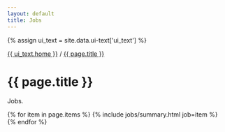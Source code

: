 ```yaml
---
layout: default
title: Jobs
---
```


{% assign ui_text = site.data.ui-text['ui_text'] %}

<div class="section spacer"></div>

<div class="section bread">
	<div class="content">
		<div class="h-subtitle">
			<p><a href="{{ site.url }}">{{ ui_text.home }}</a> / <a href="{{ page.url }}">{{ page.title }}</a></p>
		</div>
	</div>
</div>

<div class="section title">
	<div class="content">
		<h1>{{ page.title }}</h1>
    <p>
Jobs.
    </p>
	</div>
</div>

<div class="section">
	<div class="content">
{% for item in page.items %}
  {% include jobs/summary.html job=item %}
{% endfor %}
	</div>
</div>
